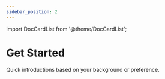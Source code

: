 ```yaml
---
sidebar_position: 2
---
```


import DocCardList from '@theme/DocCardList';

# Get Started

Quick introductions based on your background or preference.

<DocCardList />
